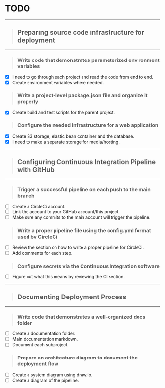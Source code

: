 # TODO

---
> ## Preparing source code infrastructure for deployment
---
> ### Write code that demonstrates parameterized environment variables

- [X] I need to go through each project and read the code from end to end.
- [X] Create environment variables where needed.

> ### Write a project-level package.json file and organize it properly

- [X] Create build and test scripts for the parent project.

> ### Configure the needed infrastructure for a web application

- [X] Create S3 storage, elastic bean container and the database.
- [X] I need to make a separate storage for media/hosting.

---
> ## Configuring Continuous Integration Pipeline with GitHub
---
> ### Trigger a successful pipeline on each push to the main branch

- [ ] Create a CircleCi account.
- [ ] Link the account to your GitHub account/this project.
- [ ] Make sure any commits to the main account will trigger the pipeline.

> ### Write a proper pipeline file using the config.yml format used by CircleCi

- [ ] Review the section on how to write a proper pipeline for CircleCi.
- [ ] Add comments for each step.

> ### Configure secrets via the Continuous Integration software

- [ ] Figure out what this means by reviewing the CI section.

---
> ## Documenting Deployment Process
---
> ### Write code that demonstrates a well-organized docs folder

- [ ] Create a documentation folder.
- [ ] Main documentation markdown.
- [ ] Document each subproject.

> ### Prepare an architecture diagram to document the deployment flow

- [ ] Create a system diagram using draw.io.
- [ ] Create a diagram of the pipeline.
